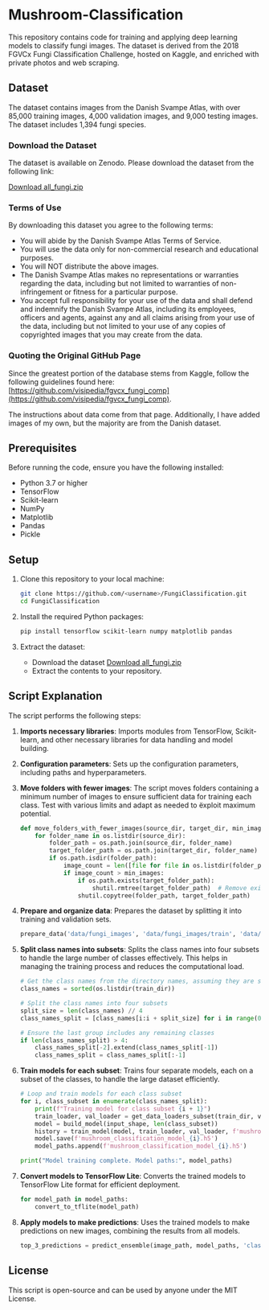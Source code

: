 # Mushroom-Classification

This repository contains code for training and applying deep learning models to classify fungi images. The dataset is derived from the 2018 FGVCx Fungi Classification Challenge, hosted on Kaggle, and enriched with private photos and web scraping.

## Dataset

The dataset contains images from the Danish Svampe Atlas, with over 85,000 training images, 4,000 validation images, and 9,000 testing images. The dataset includes 1,394 fungi species.

### Download the Dataset

The dataset is available on Zenodo. Please download the dataset from the following link:

[Download all_fungi.zip](https://zenodo.org/record/12682745/files/all_fungi.zip)

### Terms of Use

By downloading this dataset you agree to the following terms:
- You will abide by the Danish Svampe Atlas Terms of Service.
- You will use the data only for non-commercial research and educational purposes.
- You will NOT distribute the above images.
- The Danish Svampe Atlas makes no representations or warranties regarding the data, including but not limited to warranties of non-infringement or fitness for a particular purpose.
- You accept full responsibility for your use of the data and shall defend and indemnify the Danish Svampe Atlas, including its employees, officers and agents, against any and all claims arising from your use of the data, including but not limited to your use of any copies of copyrighted images that you may create from the data.

### Quoting the Original GitHub Page

Since the greatest portion of the database stems from Kaggle, follow the following guidelines found here: [https://github.com/visipedia/fgvcx_fungi_comp](https://github.com/visipedia/fgvcx_fungi_comp).

The instructions about data come from that page. Additionally, I have added images of my own, but the majority are from the Danish dataset.

## Prerequisites

Before running the code, ensure you have the following installed:

- Python 3.7 or higher
- TensorFlow
- Scikit-learn
- NumPy
- Matplotlib
- Pandas
- Pickle

## Setup

1. Clone this repository to your local machine:
    ```bash
    git clone https://github.com/<username>/FungiClassification.git
    cd FungiClassification
    ```

2. Install the required Python packages:
    ```bash
    pip install tensorflow scikit-learn numpy matplotlib pandas
    ```

3. Extract the dataset:
    - Download the dataset
      [Download all_fungi.zip](https://zenodo.org/record/12682745/files/all_fungi.zip)
    - Extract the contents to your repository.

## Script Explanation

The script performs the following steps:

1. **Imports necessary libraries**: Imports modules from TensorFlow, Scikit-learn, and other necessary libraries for data handling and model building.

2. **Configuration parameters**: Sets up the configuration parameters, including paths and hyperparameters.

3. **Move folders with fewer images**: The script moves folders containing a minimum number of images to ensure sufficient data for training each class. Test with various limits and adapt as needed to ëxploit maximum potential.

    ```python
    def move_folders_with_fewer_images(source_dir, target_dir, min_images=100):
        for folder_name in os.listdir(source_dir):
            folder_path = os.path.join(source_dir, folder_name)
            target_folder_path = os.path.join(target_dir, folder_name)
            if os.path.isdir(folder_path):
                image_count = len([file for file in os.listdir(folder_path) if file.lower().endswith(('jpg', 'jpeg', 'png', 'bmp', 'tiff', 'webp'))])
                if image_count > min_images:
                    if os.path.exists(target_folder_path):
                        shutil.rmtree(target_folder_path)  # Remove existing directory if it exists
                    shutil.copytree(folder_path, target_folder_path)
    ```

4. **Prepare and organize data**: Prepares the dataset by splitting it into training and validation sets.

    ```python
    prepare_data('data/fungi_images', 'data/fungi_images/train', 'data/fungi_images/val')
    ```

5. **Split class names into subsets**: Splits the class names into four subsets to handle the large number of classes effectively. This helps in managing the training process and reduces the computational load.

    ```python
    # Get the class names from the directory names, assuming they are sorted alphabetically
    class_names = sorted(os.listdir(train_dir))

    # Split the class names into four subsets
    split_size = len(class_names) // 4
    class_names_split = [class_names[i:i + split_size] for i in range(0, len(class_names), split_size)]

    # Ensure the last group includes any remaining classes
    if len(class_names_split) > 4:
        class_names_split[-2].extend(class_names_split[-1])
        class_names_split = class_names_split[:-1]
    ```

6. **Train models for each subset**: Trains four separate models, each on a subset of the classes, to handle the large dataset efficiently.

    ```python
    # Loop and train models for each class subset
    for i, class_subset in enumerate(class_names_split):
        print(f"Training model for class subset {i + 1}")
        train_loader, val_loader = get_data_loaders_subset(train_dir, val_dir, class_subset)
        model = build_model(input_shape, len(class_subset))
        history = train_model(model, train_loader, val_loader, f'mushroom_classification_model_{i}.h5', epochs)
        model.save(f'mushroom_classification_model_{i}.h5')
        model_paths.append(f'mushroom_classification_model_{i}.h5')

    print("Model training complete. Model paths:", model_paths)
    ```

7. **Convert models to TensorFlow Lite**: Converts the trained models to TensorFlow Lite format for efficient deployment.

    ```python
    for model_path in model_paths:
        convert_to_tflite(model_path)
    ```

8. **Apply models to make predictions**: Uses the trained models to make predictions on new images, combining the results from all models.

    ```python
    top_3_predictions = predict_ensemble(image_path, model_paths, 'class_names_split.pickle')
    ```


## License
This script is open-source and can be used by anyone under the MIT License.
